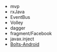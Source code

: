 - mvp
- rxJava
- EventBus
- Volley
- dagger
- fragment/Facebook
- javax.inject
- [Bolts-Android]


[Bolts-Android]:https://github.com/BoltsFramework/Bolts-Android